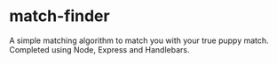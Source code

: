 # match-finder

A simple matching algorithm to match you with your true puppy match. Completed using Node, Express and Handlebars. 
